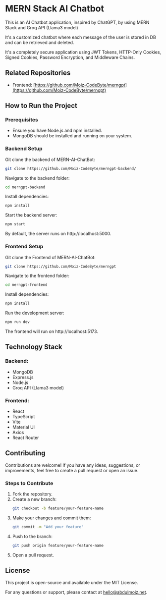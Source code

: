 
# MERN Stack AI Chatbot

This is an AI Chatbot application, inspired by ChatGPT, by using MERN Stack and Groq API (Llama3 model)

It's a customized chatbot where each message of the user is stored in DB and can be retrieved and deleted.

It's a completely secure application using JWT Tokens, HTTP-Only Cookies, Signed Cookies, Password Encryption, and Middleware Chains.

## Related Repositories

- Frontend: [https://github.com/Moiz-CodeByte/merngpt](https://github.com/Moiz-CodeByte/merngpt)

## How to Run the Project

### Prerequisites

- Ensure you have Node.js and npm installed.
- MongoDB should be installed and running on your system.

### Backend Setup

Git clone the backend of MERN-AI-ChatBot:

```bash
git clone https://github.com/Moiz-CodeByte/merngpt-backend/
```

Navigate to the backend folder:

```bash
cd merngpt-backend
```

Install dependencies:

```bash
npm install
```

Start the backend server:

```bash
npm start
```

By default, the server runs on http://localhost:5000.

### Frontend Setup

Git clone the Frontend of MERN-AI-ChatBot:

```bash
git clone https://github.com/Moiz-CodeByte/merngpt
```

Navigate to the frontend folder:

```bash
cd merngpt-frontend
```

Install dependencies:

```bash
npm install
```

Run the development server:

```bash
npm run dev
```

The frontend will run on http://localhost:5173.

## Technology Stack

### Backend:
- MongoDB
- Express.js
- Node.js
- Groq API (Llama3 model)

### Frontend:
- React
- TypeScript
- Vite
- Material UI
- Axios
- React Router

## Contributing

Contributions are welcome! If you have any ideas, suggestions, or improvements, feel free to create a pull request or open an issue.

### Steps to Contribute

1. Fork the repository.
2. Create a new branch:
   ```bash
   git checkout -b feature/your-feature-name
   ```
3. Make your changes and commit them:
   ```bash
   git commit -m "Add your feature"
   ```
4. Push to the branch:
   ```bash
   git push origin feature/your-feature-name
   ```
5. Open a pull request.

## License

This project is open-source and available under the MIT License.

For any questions or support, please contact at hello@abdulmoiz.net.


